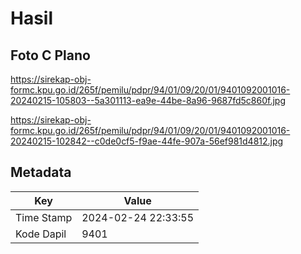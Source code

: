 # Hasil

## Foto C Plano

https://sirekap-obj-formc.kpu.go.id/265f/pemilu/pdpr/94/01/09/20/01/9401092001016-20240215-105803--5a301113-ea9e-44be-8a96-9687fd5c860f.jpg

https://sirekap-obj-formc.kpu.go.id/265f/pemilu/pdpr/94/01/09/20/01/9401092001016-20240215-102842--c0de0cf5-f9ae-44fe-907a-56ef981d4812.jpg


## Metadata

| Key        | Value               |
| ---------- | ------------------- |
| Time Stamp | 2024-02-24 22:33:55 |
| Kode Dapil | 9401                |



